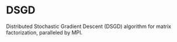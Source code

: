 # DSGD
Distributed Stochastic Gradient Descent (DSGD) algorithm for matrix factorization, paralleled by MPI.
